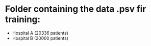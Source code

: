# Folder containing the data .psv fir training:
- Hospital A (20336 patients)   
- Hospital B (20000 patients)  

